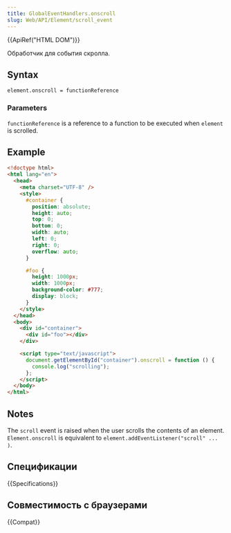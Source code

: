 ```yaml
---
title: GlobalEventHandlers.onscroll
slug: Web/API/Element/scroll_event
---
```


{{ApiRef("HTML DOM")}}

Обработчик для события скролла.

## Syntax

```
element.onscroll = functionReference
```

### Parameters

`functionReference` is a reference to a function to be executed when `element` is scrolled.

## Example

```html
<!doctype html>
<html lang="en">
  <head>
    <meta charset="UTF-8" />
    <style>
      #container {
        position: absolute;
        height: auto;
        top: 0;
        bottom: 0;
        width: auto;
        left: 0;
        right: 0;
        overflow: auto;
      }

      #foo {
        height: 1000px;
        width: 1000px;
        background-color: #777;
        display: block;
      }
    </style>
  </head>
  <body>
    <div id="container">
      <div id="foo"></div>
    </div>

    <script type="text/javascript">
      document.getElementById("container").onscroll = function () {
        console.log("scrolling");
      };
    </script>
  </body>
</html>
```

## Notes

The `scroll` event is raised when the user scrolls the contents of an element. `Element.onscroll` is equivalent to `element.addEventListener("scroll" ... )`.

## Спецификации

{{Specifications}}

## Совместимость с браузерами

{{Compat}}
